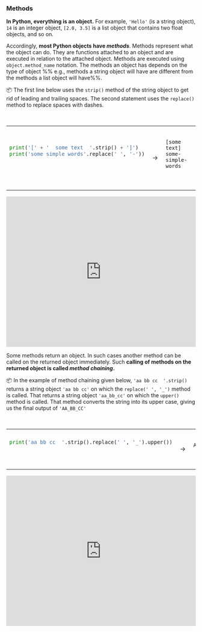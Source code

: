 ### Methods

**In Python, everything is an object.** For example, `'Hello'` (is a string object),  `14` is an integer object, `[2.0, 3.5]` is a list object that contains two float objects, and so on.

Accordingly, **most Python objects have _methods_**. Methods represent what the object can do. They are functions attached to an object and are executed in relation to the attached object. Methods are executed using `object.method_name` notation. The methods an object has depends on the type of object %%&nbsp;e.g., methods a string object will have are different from the methods a list object will have%%.

<tip-box> 

:package: The first line below uses the `strip()` method of the string object to get rid of leading and trailing spaces. The second statement uses the `replace()` method to replace spaces with dashes. 

<table> 
<tr>
  <td>

```python
print('[' + '  some text  '.strip() + ']')
print('some simple words'.replace(' ', '-'))
```
  </td>
  <td>&nbsp;→&nbsp;</td>
  <td>

```

[some text]
some-simple-words
```
  </td>
</tr>
</table>

<panel type="seamless" header="%%:computer: Try your own%%">

<iframe height="400px" width="100%" src="https://repl.it/@pythonbasics/methods?lite=true" scrolling="no" frameborder="no" allowtransparency="true" allowfullscreen="true" sandbox="allow-forms allow-pointer-lock allow-popups allow-same-origin allow-scripts allow-modals"></iframe>

</panel>

</tip-box>

Some methods return an object. In such cases another method can be called on the returned object immediately. Such **calling of methods on the returned object is called _method chaining_.**

<tip-box> 

:package: In the example of method chaining given below, `'aa bb cc  '.strip()` returns a string object `'aa bb cc'` on which the `replace(' ', '_')` method is called. That returns a string object `'aa_bb_cc'` on which the `upper()` method is called. That method converts the string into its upper case, giving us the final output of `'AA_BB_CC'` 

<table> 
<tr>
  <td>

```python
print('aa bb cc  '.strip().replace(' ', '_').upper())
```
  </td>
  <td>&nbsp;→&nbsp;</td>
  <td>

```

AA_BB_CC
```
  </td>
</tr>
</table>

<panel type="seamless" header="%%:computer: Try your own%%">

<iframe height="400px" width="100%" src="https://repl.it/@pythonbasics/methods?lite=true" scrolling="no" frameborder="no" allowtransparency="true" allowfullscreen="true" sandbox="allow-forms allow-pointer-lock allow-popups allow-same-origin allow-scripts allow-modals"></iframe>

</panel>

</tip-box>

 

